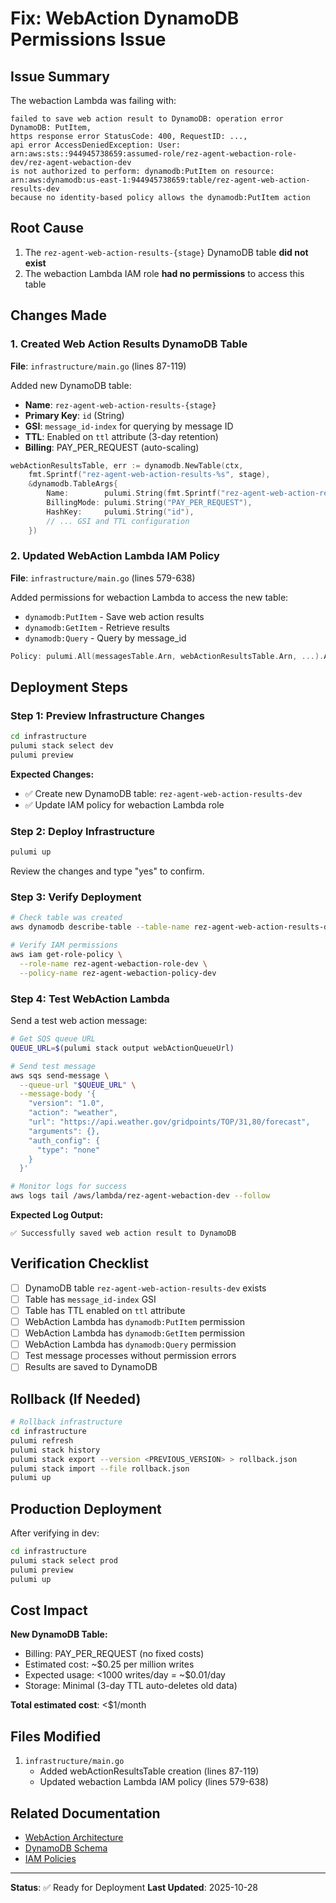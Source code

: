 # Fix: WebAction DynamoDB Permissions Issue

## Issue Summary

The webaction Lambda was failing with:
```
failed to save web action result to DynamoDB: operation error DynamoDB: PutItem, 
https response error StatusCode: 400, RequestID: ..., 
api error AccessDeniedException: User: arn:aws:sts::944945738659:assumed-role/rez-agent-webaction-role-dev/rez-agent-webaction-dev 
is not authorized to perform: dynamodb:PutItem on resource: 
arn:aws:dynamodb:us-east-1:944945738659:table/rez-agent-web-action-results-dev 
because no identity-based policy allows the dynamodb:PutItem action
```

## Root Cause

1. The `rez-agent-web-action-results-{stage}` DynamoDB table **did not exist**
2. The webaction Lambda IAM role **had no permissions** to access this table

## Changes Made

### 1. Created Web Action Results DynamoDB Table

**File**: `infrastructure/main.go` (lines 87-119)

Added new DynamoDB table:
- **Name**: `rez-agent-web-action-results-{stage}`
- **Primary Key**: `id` (String)
- **GSI**: `message_id-index` for querying by message ID
- **TTL**: Enabled on `ttl` attribute (3-day retention)
- **Billing**: PAY_PER_REQUEST (auto-scaling)

```go
webActionResultsTable, err := dynamodb.NewTable(ctx, 
    fmt.Sprintf("rez-agent-web-action-results-%s", stage), 
    &dynamodb.TableArgs{
        Name:        pulumi.String(fmt.Sprintf("rez-agent-web-action-results-%s", stage)),
        BillingMode: pulumi.String("PAY_PER_REQUEST"),
        HashKey:     pulumi.String("id"),
        // ... GSI and TTL configuration
    })
```

### 2. Updated WebAction Lambda IAM Policy

**File**: `infrastructure/main.go` (lines 579-638)

Added permissions for webaction Lambda to access the new table:
- `dynamodb:PutItem` - Save web action results
- `dynamodb:GetItem` - Retrieve results
- `dynamodb:Query` - Query by message_id

```go
Policy: pulumi.All(messagesTable.Arn, webActionResultsTable.Arn, ...).ApplyT(...)
```

## Deployment Steps

### Step 1: Preview Infrastructure Changes

```bash
cd infrastructure
pulumi stack select dev
pulumi preview
```

**Expected Changes:**
- ✅ Create new DynamoDB table: `rez-agent-web-action-results-dev`
- ✅ Update IAM policy for webaction Lambda role

### Step 2: Deploy Infrastructure

```bash
pulumi up
```

Review the changes and type "yes" to confirm.

### Step 3: Verify Deployment

```bash
# Check table was created
aws dynamodb describe-table --table-name rez-agent-web-action-results-dev

# Verify IAM permissions
aws iam get-role-policy \
  --role-name rez-agent-webaction-role-dev \
  --policy-name rez-agent-webaction-policy-dev
```

### Step 4: Test WebAction Lambda

Send a test web action message:

```bash
# Get SQS queue URL
QUEUE_URL=$(pulumi stack output webActionQueueUrl)

# Send test message
aws sqs send-message \
  --queue-url "$QUEUE_URL" \
  --message-body '{
    "version": "1.0",
    "action": "weather",
    "url": "https://api.weather.gov/gridpoints/TOP/31,80/forecast",
    "arguments": {},
    "auth_config": {
      "type": "none"
    }
  }'

# Monitor logs for success
aws logs tail /aws/lambda/rez-agent-webaction-dev --follow
```

**Expected Log Output:**
```
✅ Successfully saved web action result to DynamoDB
```

## Verification Checklist

- [ ] DynamoDB table `rez-agent-web-action-results-dev` exists
- [ ] Table has `message_id-index` GSI
- [ ] Table has TTL enabled on `ttl` attribute
- [ ] WebAction Lambda has `dynamodb:PutItem` permission
- [ ] WebAction Lambda has `dynamodb:GetItem` permission
- [ ] WebAction Lambda has `dynamodb:Query` permission
- [ ] Test message processes without permission errors
- [ ] Results are saved to DynamoDB

## Rollback (If Needed)

```bash
# Rollback infrastructure
cd infrastructure
pulumi refresh
pulumi stack history
pulumi stack export --version <PREVIOUS_VERSION> > rollback.json
pulumi stack import --file rollback.json
pulumi up
```

## Production Deployment

After verifying in dev:

```bash
cd infrastructure
pulumi stack select prod
pulumi preview
pulumi up
```

## Cost Impact

**New DynamoDB Table:**
- Billing: PAY_PER_REQUEST (no fixed costs)
- Estimated cost: ~$0.25 per million writes
- Expected usage: <1000 writes/day = ~$0.01/day
- Storage: Minimal (3-day TTL auto-deletes old data)

**Total estimated cost**: <$1/month

## Files Modified

1. `infrastructure/main.go`
   - Added webActionResultsTable creation (lines 87-119)
   - Updated webaction Lambda IAM policy (lines 579-638)

## Related Documentation

- [WebAction Architecture](./architecture/web-action-processor-design.md)
- [DynamoDB Schema](./architecture/data-model.md)
- [IAM Policies](./architecture/authentication-authorization.md)

---

**Status**: ✅ Ready for Deployment
**Last Updated**: 2025-10-28
